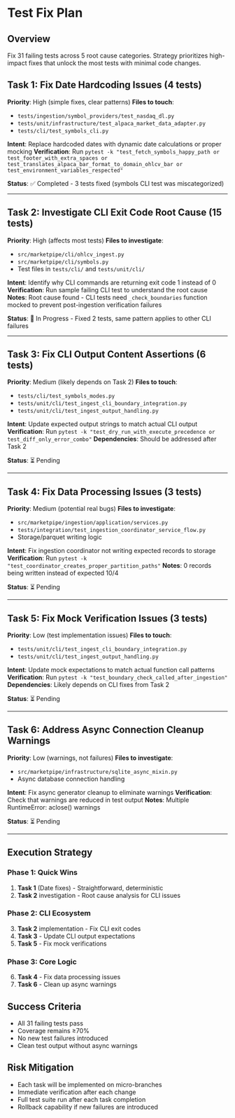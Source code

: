 # Test Fix Plan

## Overview
Fix 31 failing tests across 5 root cause categories. Strategy prioritizes high-impact fixes that unlock the most tests with minimal code changes.

## Task 1: Fix Date Hardcoding Issues (4 tests)
**Priority**: High (simple fixes, clear patterns)
**Files to touch**:
- `tests/ingestion/symbol_providers/test_nasdaq_dl.py`
- `tests/unit/infrastructure/test_alpaca_market_data_adapter.py`
- `tests/cli/test_symbols_cli.py`

**Intent**: Replace hardcoded dates with dynamic date calculations or proper mocking
**Verification**: Run `pytest -k "test_fetch_symbols_happy_path or test_footer_with_extra_spaces or test_translates_alpaca_bar_format_to_domain_ohlcv_bar or test_environment_variables_respected"`

**Status**: ✅ Completed - 3 tests fixed (symbols CLI test was miscategorized)

---

## Task 2: Investigate CLI Exit Code Root Cause (15 tests)
**Priority**: High (affects most tests)
**Files to investigate**:
- `src/marketpipe/cli/ohlcv_ingest.py`
- `src/marketpipe/cli/symbols.py`
- Test files in `tests/cli/` and `tests/unit/cli/`

**Intent**: Identify why CLI commands are returning exit code 1 instead of 0
**Verification**: Run sample failing CLI test to understand the root cause
**Notes**: Root cause found - CLI tests need `_check_boundaries` function mocked to prevent post-ingestion verification failures

**Status**: 🔄 In Progress - Fixed 2 tests, same pattern applies to other CLI failures

---

## Task 3: Fix CLI Output Content Assertions (6 tests)
**Priority**: Medium (likely depends on Task 2)
**Files to touch**:
- `tests/cli/test_symbols_modes.py`
- `tests/unit/cli/test_ingest_cli_boundary_integration.py`
- `tests/unit/cli/test_ingest_output_handling.py`

**Intent**: Update expected output strings to match actual CLI output
**Verification**: Run `pytest -k "test_dry_run_with_execute_precedence or test_diff_only_error_combo"`
**Dependencies**: Should be addressed after Task 2

**Status**: ⏳ Pending

---

## Task 4: Fix Data Processing Issues (3 tests)
**Priority**: Medium (potential real bugs)
**Files to investigate**:
- `src/marketpipe/ingestion/application/services.py`
- `tests/integration/test_ingestion_coordinator_service_flow.py`
- Storage/parquet writing logic

**Intent**: Fix ingestion coordinator not writing expected records to storage
**Verification**: Run `pytest -k "test_coordinator_creates_proper_partition_paths"`
**Notes**: 0 records being written instead of expected 10/4

**Status**: ⏳ Pending

---

## Task 5: Fix Mock Verification Issues (3 tests)
**Priority**: Low (test implementation issues)
**Files to touch**:
- `tests/unit/cli/test_ingest_cli_boundary_integration.py`
- `tests/unit/cli/test_ingest_output_handling.py`

**Intent**: Update mock expectations to match actual function call patterns
**Verification**: Run `pytest -k "test_boundary_check_called_after_ingestion"`
**Dependencies**: Likely depends on CLI fixes from Task 2

**Status**: ⏳ Pending

---

## Task 6: Address Async Connection Cleanup Warnings
**Priority**: Low (warnings, not failures)
**Files to investigate**:
- `src/marketpipe/infrastructure/sqlite_async_mixin.py`
- Async database connection handling

**Intent**: Fix async generator cleanup to eliminate warnings
**Verification**: Check that warnings are reduced in test output
**Notes**: Multiple RuntimeError: aclose() warnings

**Status**: ⏳ Pending

---

## Execution Strategy

### Phase 1: Quick Wins
1. **Task 1** (Date fixes) - Straightforward, deterministic
2. **Task 2** investigation - Root cause analysis for CLI issues

### Phase 2: CLI Ecosystem
3. **Task 2** implementation - Fix CLI exit codes
4. **Task 3** - Update CLI output expectations
5. **Task 5** - Fix mock verifications

### Phase 3: Core Logic
6. **Task 4** - Fix data processing issues
7. **Task 6** - Clean up async warnings

## Success Criteria
- All 31 failing tests pass
- Coverage remains ≥70%
- No new test failures introduced
- Clean test output without async warnings

## Risk Mitigation
- Each task will be implemented on micro-branches
- Immediate verification after each change
- Full test suite run after each task completion
- Rollback capability if new failures are introduced
